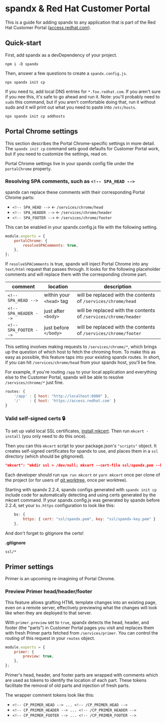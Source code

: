 # spandx & Red Hat Customer Portal

This is a guide for adding spandx to any application that is part of the Red Hat Customer Portal ([access.redhat.com](https://access.redhat.com)).

## Quick-start

First, add spandx as a devDependency of your project.

```
npm i -D spandx
```

Then, answer a few questions to create a `spandx.config.js`.

```
npx spandx init cp
```

If you need to, add local DNS entries for `*.foo.redhat.com`. If you aren't sure if you nee this, it's safe to go ahead and run it. Note: you'll probably need to `sudo` this command, but if you aren't comfortable doing that, run it without sudo and it will print out what you need to paste into `/etc/hosts`.

```
npx spandx init cp addhosts
```

## Portal Chrome settings

This section describes the Portal Chrome-specific settings in more detail. The `spandx init cp` command sets good defaults for Customer Portal work, but if you need to customize the settings, read on.

Portal Chrome settings live in your spandx config file under the `portalChrome` property.

### Resolving SPA comments, such as `<!-- SPA_HEAD -->`

spandx can replace these comments with their corresponding Portal Chrome parts:

-   `<!-- SPA_HEAD -->` &larr; `/services/chrome/head`
-   `<!-- SPA_HEADER -->` &larr; `/services/chrome/header`
-   `<!-- SPA_FOOTER -->` &larr; `/services/chrome/footer`

This can be enabled in your spandx.config.js file with the following setting.

```js
module.exports = {
    portalChrome: {
        resolveSPAComments: true,
    },
};
```

If `resolveSPAComments` is true, spandx will inject Portal Chrome into any `text/html` request that passes through. It looks for the following placeholder comments and will replace them with the corresponding chrome part.

| comment               | location                 | description                                                     |
| --------------------- | ------------------------ | --------------------------------------------------------------- |
| `<!-- SPA_HEAD -->`   | within your `<head>` tag | will be replaced with the contents of `/services/chrome/head`   |
| `<!-- SPA_HEADER -->` | just after `<body>`      | will be replaced with the contents of `/services/chrome/header` |
| `<!-- SPA_FOOTER -->` | just before `</body>`    | will be replaced with the contents of `/services/chrome/footer` |

This setting involves making requests to `/services/chrome/*`, which brings up the question of which host to fetch the chroming from. To make this as easy as possible, this feature taps into your existing spandx routes. In short, if you can hit `/services/chrome/head` from your spandx host, you'll be fine.

For example, if you're routing `/app` to your local application and everything else to the Customer Portal, spandx will be able to resolve `/services/chrome/*` just fine.

```js
routes: {
    '/app' : { host: "http://localhost:8080" },
    '/'    : { host: 'https://access.redhat.com' }
}
```

### Valid self-signed certs 🔒

To set up valid local SSL certificates, [install mkcert](https://github.com/FiloSottile/mkcert#installation).  Then run `mkcert -install` (you only need to do this once).

Then you can this `mkcert` script to your package.json's `"scripts"` object.  It creates self-signed certificates for spandx to use, and places them in a `ssl` directory (which should be gitignored).

```json
"mkcert": "mkdir ssl > /dev/null; mkcert --cert-file ssl/spandx.pem --key-file ssl/spandx-key.pem dev.foo.redhat.com qa.foo.redhat.com stage.foo.redhat.com prod.foo.redhat.com",
```

Each developer should run `npm run mkcert` or `yarn mkcert` once per clone of the project (or for users of [git worktree](https://git-scm.com/docs/git-worktree), once per worktree).

Starting with spandx 2.2.4, spandx configs generated with `spandx init cp` include code for automatically detecting and using certs generated by the mkcert command.  If your spandx.config.js was generated by spandx before 2.2.4, set your `bs.https` configuration to look like this:

```js
    bs: {
        https: { cert: "ssl/spandx.pem", key: "ssl/spandx-key.pem" }
    },
```

And don't forget to gitignore the certs!

**.gitignore**
```
ssl/*
```


## Primer settings

Primer is an upcoming re-imagining of Portal Chrome.

### Preview Primer head/header/footer

This feature allows grafting HTML template changes into an existing page, even on a remote server, effectively previewing what the changes will look like when they are deployed to that server.

With `primer.preview` set to `true`, spandx detects the head, header, and footer (the "parts") in Customer Portal pages you visit and replaces them with fresh Primer parts fetched from `/services/primer`.  You can control the routing of this request in your `routes` object.
```js
module.exports = {
    primer: {
        preview: true,
    },
};
```

Primer's head, header, and footer parts are wrapped with comments which are used as tokens to identify the location of each part. These tokens facilitate the removal of old parts and injection of fresh parts.

The wrapper comment tokens look like this:

-   `<!-- CP_PRIMER_HEAD --> ... <!-- /CP_PRIMER_HEAD -->`
-   `<!-- CP_PRIMER_HEADER --> ... <!-- /CP_PRIMER_HEADER -->`
-   `<!-- CP_PRIMER_FOOTER --> ... <!-- /CP_PRIMER_FOOTER -->`
